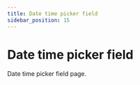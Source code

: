```yaml
---
title: Date time picker field
sidebar_position: 15
---
```


# Date time picker field

Date time picker field page.

